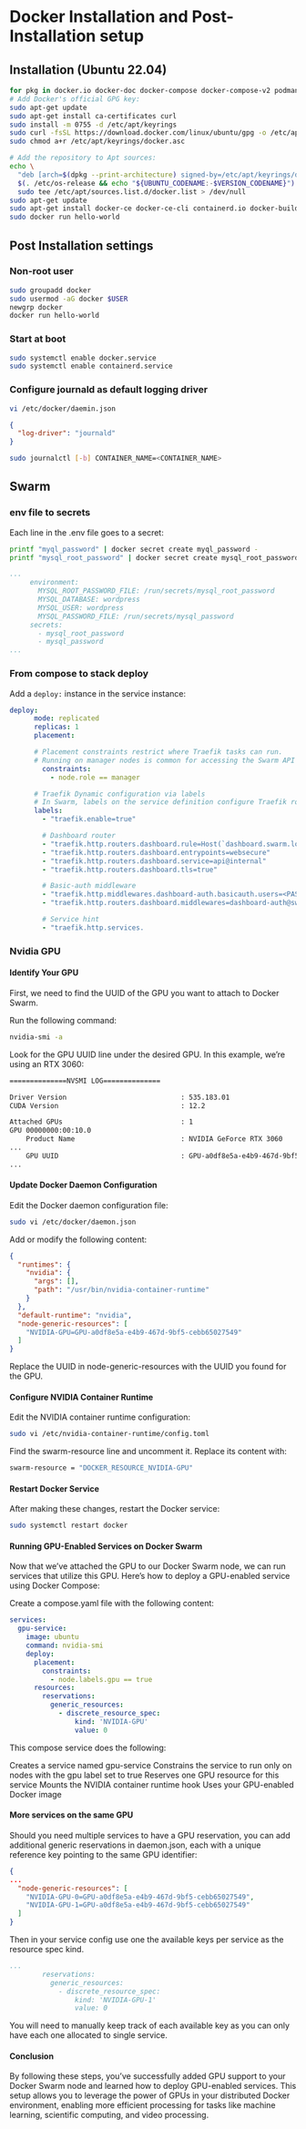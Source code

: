 # Docker Installation and Post-Installation setup

## Installation (Ubuntu 22.04)

```bash
for pkg in docker.io docker-doc docker-compose docker-compose-v2 podman-docker containerd runc; do sudo apt-get remove $pkg; done
# Add Docker's official GPG key:
sudo apt-get update
sudo apt-get install ca-certificates curl
sudo install -m 0755 -d /etc/apt/keyrings
sudo curl -fsSL https://download.docker.com/linux/ubuntu/gpg -o /etc/apt/keyrings/docker.asc
sudo chmod a+r /etc/apt/keyrings/docker.asc

# Add the repository to Apt sources:
echo \
  "deb [arch=$(dpkg --print-architecture) signed-by=/etc/apt/keyrings/docker.asc] https://download.docker.com/linux/ubuntu \
  $(. /etc/os-release && echo "${UBUNTU_CODENAME:-$VERSION_CODENAME}") stable" | \
  sudo tee /etc/apt/sources.list.d/docker.list > /dev/null
sudo apt-get update
sudo apt-get install docker-ce docker-ce-cli containerd.io docker-buildx-plugin docker-compose-plugin
sudo docker run hello-world
```

## Post Installation settings

### Non-root user

```bash
sudo groupadd docker
sudo usermod -aG docker $USER
newgrp docker
docker run hello-world
```

### Start at boot

```bash
sudo systemctl enable docker.service
sudo systemctl enable containerd.service
```

### Configure journald as default logging driver

```bash
vi /etc/docker/daemin.json
```

```json
{
  "log-driver": "journald"
}
```

```bash
sudo journalctl [-b] CONTAINER_NAME=<CONTAINER_NAME>
```

## Swarm

### env file to secrets

Each line in the .env file goes to a secret:

```bash
printf "myql_password" | docker secret create myql_password -
printf "mysql_root_password" | docker secret create mysql_root_password -
```

```yaml
...
     environment:
       MYSQL_ROOT_PASSWORD_FILE: /run/secrets/mysql_root_password
       MYSQL_DATABASE: wordpress
       MYSQL_USER: wordpress
       MYSQL_PASSWORD_FILE: /run/secrets/mysql_password
     secrets:
       - mysql_root_password
       - mysql_password
...
```

### From compose to stack deploy

Add a `deploy:` instance in the service instance:

```yaml
deploy:
      mode: replicated
      replicas: 1
      placement:

      # Placement constraints restrict where Traefik tasks can run.
      # Running on manager nodes is common for accessing the Swarm API via the socket.
        constraints:
          - node.role == manager

      # Traefik Dynamic configuration via labels
      # In Swarm, labels on the service definition configure Traefik routing for that service.
      labels:
        - "traefik.enable=true"

        # Dashboard router
        - "traefik.http.routers.dashboard.rule=Host(`dashboard.swarm.localhost`)"
        - "traefik.http.routers.dashboard.entrypoints=websecure"
        - "traefik.http.routers.dashboard.service=api@internal"
        - "traefik.http.routers.dashboard.tls=true"

        # Basic‑auth middleware
        - "traefik.http.middlewares.dashboard-auth.basicauth.users=<PASTE_HASH_HERE>"
        - "traefik.http.routers.dashboard.middlewares=dashboard-auth@swarm"

        # Service hint
        - "traefik.http.services.
```

### Nvidia GPU

#### Identify Your GPU

First, we need to find the UUID of the GPU you want to attach to Docker Swarm.

Run the following command:

```bash
nvidia-smi -a
```

Look for the GPU UUID line under the desired GPU. In this example, we’re using an RTX 3060:

```bash
==============NVSMI LOG==============

Driver Version                            : 535.183.01
CUDA Version                              : 12.2

Attached GPUs                             : 1
GPU 00000000:00:10.0
    Product Name                          : NVIDIA GeForce RTX 3060
...
    GPU UUID                              : GPU-a0df8e5a-e4b9-467d-9bf5-cebb65027549
...
```

#### Update Docker Daemon Configuration

Edit the Docker daemon configuration file:

```bash
sudo vi /etc/docker/daemon.json
```

Add or modify the following content:

```json
{
  "runtimes": {
    "nvidia": {
      "args": [],
      "path": "/usr/bin/nvidia-container-runtime"
    }
  },
  "default-runtime": "nvidia",
  "node-generic-resources": [
    "NVIDIA-GPU=GPU-a0df8e5a-e4b9-467d-9bf5-cebb65027549"
  ]
}
```

Replace the UUID in node-generic-resources with the UUID you found for the GPU.

#### Configure NVIDIA Container Runtime

Edit the NVIDIA container runtime configuration:

```bash
sudo vi /etc/nvidia-container-runtime/config.toml
```

Find the swarm-resource line and uncomment it. Replace its content with:

```bash
swarm-resource = "DOCKER_RESOURCE_NVIDIA-GPU"
```

#### Restart Docker Service

After making these changes, restart the Docker service:

```bash
sudo systemctl restart docker
```

#### Running GPU-Enabled Services on Docker Swarm

Now that we’ve attached the GPU to our Docker Swarm node, we can run services that utilize this GPU. Here’s how to deploy a GPU-enabled service using Docker Compose:

Create a compose.yaml file with the following content:

```yaml
services:
  gpu-service:
    image: ubuntu
    command: nvidia-smi
    deploy:
      placement:
        constraints:
          - node.labels.gpu == true
      resources:
        reservations:
          generic_resources:
            - discrete_resource_spec:
                kind: 'NVIDIA-GPU'
                value: 0
```

This compose service does the following:

Creates a service named gpu-service
Constrains the service to run only on nodes with the gpu label set to true
Reserves one GPU resource for this service
Mounts the NVIDIA container runtime hook
Uses your GPU-enabled Docker image

#### More services on the same GPU

Should you need multiple services to have a GPU reservation, you can add additional generic reservations in daemon.json, each with a unique reference key pointing to the same GPU identifier:

```json
{
...
  "node-generic-resources": [
    "NVIDIA-GPU-0=GPU-a0df8e5a-e4b9-467d-9bf5-cebb65027549",
    "NVIDIA-GPU-1=GPU-a0df8e5a-e4b9-467d-9bf5-cebb65027549"
  ]
}
```

Then in your service config use one the available keys per service as the resource spec kind.

```yaml
...
        reservations:
          generic_resources:
            - discrete_resource_spec:
                kind: 'NVIDIA-GPU-1'
                value: 0
```

You will need to manually keep track of each available key as you can only have each one allocated to single service.

#### Conclusion

By following these steps, you’ve successfully added GPU support to your Docker Swarm node and learned how to deploy GPU-enabled services. This setup allows you to leverage the power of GPUs in your distributed Docker environment, enabling more efficient processing for tasks like machine learning, scientific computing, and video processing.
